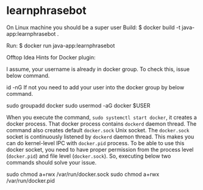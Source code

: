# learnphrasebot

On Linux machine you should be a super user 
Build:
$ docker build -t java-app:learnphrasebot .

Run:
$ docker run java-app:learnphrasebot


Offtop
Idea Hints for Docker plugin:
 
I assume, your username is already in docker group. To check this, issue below command.

id -nG
If not you need to add your user into the docker group by below command.

sudo groupadd docker
sudo usermod -aG docker $USER

When you execute the command, `sudo systemctl start docker`, it creates a docker process. That docker process contains `dockerd` daemon thread. The command also creates default `docker.sock` Unix socket. The `docker.sock` socket is continuously listened by `dockerd` daemon thread. This makes you can do kernel-level IPC with `docker.pid` process. To be able to use this docker socket, you need to have proper permission from the process level (`docker.pid`) and file level (`docker.sock`). So, executing below two commands should solve your issue.

sudo chmod a+rwx /var/run/docker.sock
sudo chmod a+rwx /var/run/docker.pid
